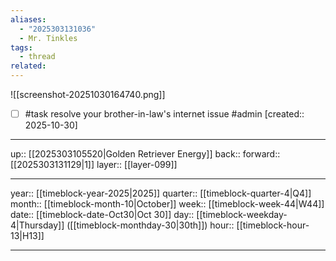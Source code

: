 ```yaml
---
aliases:
  - "2025303131036"
  - Mr. Tinkles
tags:
  - thread
related:
---
```


![[screenshot-20251030164740.png]]

- [ ] #task resolve your brother-in-law's internet issue #admin  [created:: 2025-10-30]

***

up:: [[2025303105520|Golden Retriever Energy]]
back:: 
forward:: [[2025303131129|1]]
layer:: [[layer-099]]

***

year:: [[timeblock-year-2025|2025]]
quarter:: [[timeblock-quarter-4|Q4]]
month:: [[timeblock-month-10|October]]
week:: [[timeblock-week-44|W44]]
date:: [[timeblock-date-Oct30|Oct 30]]
day:: [[timeblock-weekday-4|Thursday]] ([[timeblock-monthday-30|30th]])
hour:: [[timeblock-hour-13|H13]]

***
